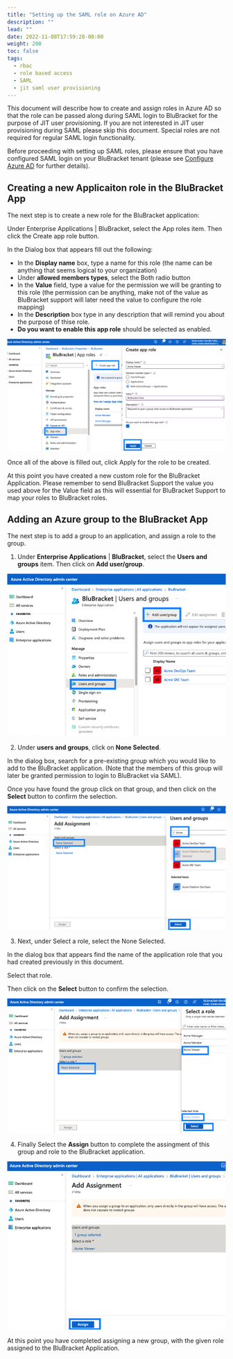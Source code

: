 ```yaml
---
title: "Setting up the SAML role on Azure AD"
description: ""
lead: ""
date: 2022-11-08T17:59:28-08:00
weight: 200
toc: false
tags:
  - rbac
  - role based access
  - SAML
  - jit saml user provisioning
---
```


This document will describe how to create and assign roles in Azure AD so that the role can be passed along during SAML login to BluBracket for the purpose of JIT user provisioning. If you are not interested in JIT user provisioning during SAML please skip this document.  Special roles are not required for regular SAML login functionality.

Before proceeding with setting up SAML roles, please ensure that you have configured SAML login on your BluBracket tenant (please see [Configure Azure AD](/how-to/add-user-ad-saml/) for further details).

## Creating a new Applicaiton role in the BluBracket App

The next step is to create a new role for the BluBracket application:

Under Enterprise Applications | BluBracket, select the App roles item.  Then click the Create app role button.

In the Dialog box that appears fill out the following:

* In the **Display name** box, type a name for this role (the name can be anything that seems logical to your organization)
* Under **allowed members types**, select the Both radio button
* In the **Value** field, type a value for the permission we will be granting to this role (the permission can be anything, make not of the value as BluBracket support will later need the value to configure the role mapping)
* In the **Description** box type in any description that will remind you about the purpose of thise role.
* **Do you want to enable this app role** should be selected as enabled.

![](assets/20221205_121613_azure-ad-create-app-role-1.png)

Once all of the above is filled out, click Apply for the role to be created.

At this point you have created a new custom role for the BluBracket Application. Please remember to send BluBracket Support the value you used above for the Value field as this will essential for BluBracket Support to map your roles to BluBracket roles.

## Adding an Azure group to the BluBracket App

The next step is to add a group to an application, and assign a role to the group.

1. Under **Enterprise Applications** | **BluBracket**, select the **Users and groups** item. Then click on **Add user/group**.

![](assets/20221205_122937_azure-ad-add-group-1.png)

2. Under **users and groups**, click on **None Selected**.

In the dialog box, search for a pre-existing group which you would like to add to the BluBracket application.  (Note that the members of this group will  later be granted permission to login to BluBracket via SAML).

Once you have found the group click on that group, and then click on the **Select** button to confirm the selection.

![](assets/20221205_123301_azure-ad-add-group-2.png)

3. Next, under Select a role, select the None Selected.

In the dialog box that appears find the name of the application role that you had created previously in this document.

Select that role.

Then click on the **Select** button to confirm the selection.

![](assets/20221205_123555_azure-ad-add-group-3.png)

4. Finally Select the **Assign** button to complete the assingment of this group and role to the BluBracket application.

![](assets/20221205_123320_azure-ad-add-group-4.png)

At this point you have completed assigning a new group, with the given role assigned to the BluBracket Application.



